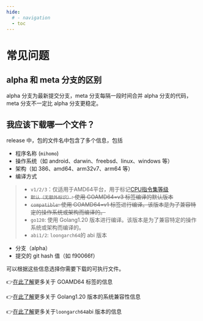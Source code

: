 ```yaml
---
hide:
  # - navigation
  - toc
---
```

# 常见问题

## alpha 和 meta 分支的区别

alpha 分支为最新提交分支，meta 分支每隔一段时间合并 alpha 分支的代码，meta 分支不一定比 alpha 分支更稳定。

## 我应该下载哪一个文件？

release 中，包的文件名中包含了多个信息，包括

* 程序名称 (`mihomo`)
* 操作系统（如 android、darwin、freebsd、linux、windows 等）
* 架构（如 386、amd64、arm32v7、arm64 等）
* 编译方式
>
> * `v1/2/3`：仅适用于AMD64平台，用于标记[CPU指令集等级](https://en.wikipedia.org/wiki/X86-64#Microarchitecture_levels)
> * ~~`默认（无额外标识）`: 使用 GOAMD64=v3 标签编译的默认版本~~
> * ~~`compatible`: 使用 GOAMD64=v1 标签进行编译。该版本是为了兼容特定的操作系统或架构而编译的。~~
> * `go120`: 使用 Golang1.20 版本进行编译。该版本是为了兼容特定的操作系统或架构而编译的。
> * `abi1/2`: `loongarch64`的 abi 版本
>
* 分支（alpha）
* 提交的 git hash 值（如 f90066f）

可以根据这些信息选择你需要下载的可执行文件。

👉[在此了解](https://go.dev/wiki/MinimumRequirements#amd64)更多关于 GOAMD64 标签的信息

👉[在此了解](https://go.dev/doc/go1.20#ports)更多关于 Golang1.20 版本的系统兼容性信息

👉[在此了解](http://www.loongnix.cn/zh/toolchain/Golang/downloads-Go1.21/index.html)更多关于`loongarch64`abi 版本的信息
